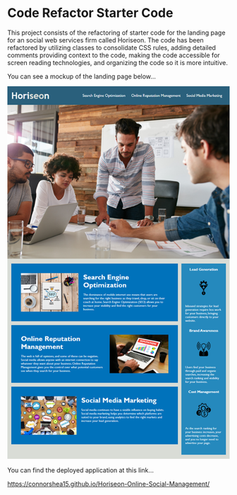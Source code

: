 # Code Refactor Starter Code

This project consists of the refactoring of starter code for the landing page for an social web services firm called Horiseon. The code has been refactored by utilizing classes to consolidate CSS rules, adding detailed comments providing context to the code, making the code accessible for screen reading technologies, and organizing the code so it is more intuitive. 

You can see a mockup of the landing page below...

![](/Develop/assets/images/Horiseon-Online-Social-Management-Mockup.png)

You can find the deployed application at this link...

https://connorshea15.github.io/Horiseon-Online-Social-Management/

